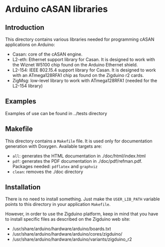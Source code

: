 Arduino cASAN libraries
=====================

Introduction
------------

This directory contains various libraries needed for programming
cASAN applications on Arduino:

* Casan: core of the cASAN engine.
* L2-eth: Ethernet support library for Casan.
    It is designed to work with the Wiznet W5100 chip
    found on the Arduino Ethernet shield.
* L2-154: IEEE 802.15.4 support library for Casan.
    It is designed to work with an ATmega128RFA1
    chip as found on the Zigduino r2 cards.
* ZigMsg: low-level library to work with ATmega128RFA1 (needed
    for the L2-154 library)


Examples
--------

Examples of use can be found in ../tests directory


Makefile
--------

This directory contains a `Makefile` file. It is used only for
documentation generation with Doxygen. Available targets are:
* `all`: generates the HTML documentation in ./doc/html/index.html
* `pdf`: generates the PDF documentation in ./doc/pdf/refman.pdf.
	Packages needed: `pdflatex` and `graphviz`
* `clean`: removes the ./doc directory


Installation
------------

There is no need to install something. Just make the `USER_LIB_PATH`
variable points to this directory in your application `Makefile`.

However, in order to use the Zigduino platform, keep in mind that you
have to install specific files as described on the Zigduino web site:
* /usr/share/arduino/hardware/arduino/boards.txt
* /usr/share/arduino/hardware/arduino/cores/zigduino/
* /usr/share/arduino/hardware/arduino/variants/zigduino_r2
